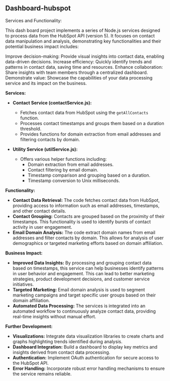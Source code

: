 ## Dashboard-hubspot

Services and Functionality:

This dash board project implements a series of Node.js services designed to process data from the HubSpot API (version 5). It focuses on contact data manipulation and analysis, demonstrating key functionalities and their potential business impact includes:

Improve decision-making: Provide visual insights into contact data, enabling data-driven decisions.
Increase efficiency: Quickly identify trends and patterns in contact data, saving time and resources.
Enhance collaboration: Share insights with team members through a centralized dashboard.
Demonstrate value: Showcase the capabilities of your data processing service and its impact on the business.

**Services:**

* **Contact Service (contactService.js):**
  - Fetches contact data from HubSpot using the `getAllContacts` function.
  - Processes contact timestamps and groups them based on a duration threshold.
  - Provides functions for domain extraction from email addresses and filtering contacts by domain.

* **Utility Service (utilService.js):**
  - Offers various helper functions including:
      - Domain extraction from email addresses.
      - Contact filtering by email domain.
      - Timestamp comparison and grouping based on a duration.
      - Timestamp conversion to Unix milliseconds.

**Functionality:**

* **Contact Data Retrieval:** The code fetches contact data from HubSpot, providing access to information such as email addresses, timestamps, and other contact details.
* **Contact Grouping:** Contacts are grouped based on the proximity of their timestamps. This functionality is used to identify bursts of contact activity in user engagement.
* **Email Domain Analysis:** The code extract domain names from email addresses and filter contacts by domain. This allows for analysis of user demographics or targeted marketing efforts based on domain affiliation.

**Business Impact:**

* **Improved Data Insights:** By processing and grouping contact data based on timestamps, this service can help businesses identify patterns in user behavior and engagement. This can lead to better marketing strategies, product development decisions, and customer service initiatives.
* **Targeted Marketing:** Email domain analysis is used to segment marketing campaigns and target specific user groups based on their domain affiliation. 
* **Automated Data Processing:** The services is integrated into an automated workflow to continuously analyze contact data, providing real-time insights without manual effort.

**Further Development:**

* **Visualizations:** Integrate data visualization libraries to create charts and graphs highlighting trends identified during analysis.
* **Dashboard Integration:** Build a dashboard to display key metrics and insights derived from contact data processing.
* **Authentication:** Implement OAuth authentication for secure access to the HubSpot API.
* **Error Handling:** Incorporate robust error handling mechanisms to ensure the service remains reliable.
